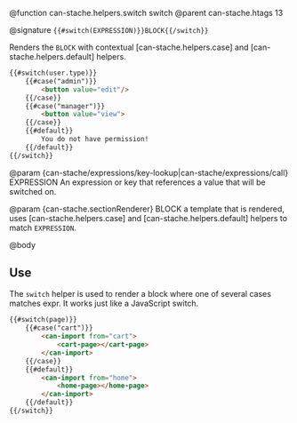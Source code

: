 @function can-stache.helpers.switch switch
@parent can-stache.htags 13

@signature `{{#switch(EXPRESSION)}}BLOCK{{/switch}}`

Renders the `BLOCK` with contextual [can-stache.helpers.case] and [can-stache.helpers.default] helpers.

```html
{{#switch(user.type)}}
	{{#case("admin")}}
		<button value="edit"/>
	{{/case}}
	{{#case("manager")}}
		<button value="view">
	{{/case}}
	{{#default}}
		You do not have permission!
	{{/default}}
{{/switch}}
```

@param {can-stache/expressions/key-lookup|can-stache/expressions/call} EXPRESSION An expression or key that references a value that will be switched on.

@param {can-stache.sectionRenderer} BLOCK a template that is rendered, uses [can-stache.helpers.case] and [can-stache.helpers.default] helpers to match `EXPRESSION`.


@body

## Use

The `switch` helper is used to render a block where one of several cases matches expr. It works just like a JavaScript switch.

```html
{{#switch(page)}}
	{{#case("cart")}}
		<can-import from="cart">
			<cart-page></cart-page>
		</can-import>
	{{/case}}
	{{#default}}
		<can-import from="home">
			<home-page></home-page>
		</can-import>
	{{/default}}
{{/switch}}
```
